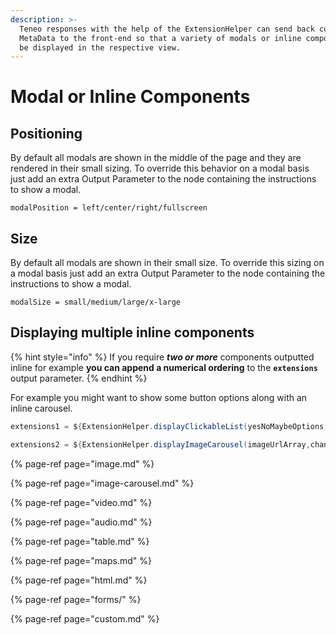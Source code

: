 ```yaml
---
description: >-
  Teneo responses with the help of the ExtensionHelper can send back custom
  MetaData to the front-end so that a variety of modals or inline components can
  be displayed in the respective view.
---
```


# Modal or Inline Components

## Positioning

By default all modals are shown in the middle of the page and they are rendered in their small sizing. To override this behavior on a modal basis just add an extra Output Parameter to the node containing the instructions to show a modal. 

```text
modalPosition = left/center/right/fullscreen
```

## Size

By default all modals are shown in their small size. To override this sizing on a modal basis just add an extra Output Parameter to the node containing the instructions to show a modal. 

```text
modalSize = small/medium/large/x-large
```

## Displaying multiple inline components

{% hint style="info" %}
If you require _**two or more**_ components outputted inline for example **you can append a numerical ordering** to the **`extensions`** output parameter. 
{% endhint %}

For example you might want to show some button options along with an inline carousel.

```groovy
extensions1 = ${ExtensionHelper.displayClickableList(yesNoMaybeOptions,channel)}
```

```groovy
extensions2 = ${ExtensionHelper.displayImageCarousel(imageUrlArray,channel)}
```

{% page-ref page="image.md" %}

{% page-ref page="image-carousel.md" %}

{% page-ref page="video.md" %}

{% page-ref page="audio.md" %}

{% page-ref page="table.md" %}

{% page-ref page="maps.md" %}

{% page-ref page="html.md" %}

{% page-ref page="forms/" %}

{% page-ref page="custom.md" %}



